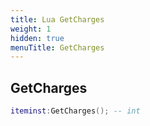 ```yaml
---
title: Lua GetCharges
weight: 1
hidden: true
menuTitle: GetCharges
---
```

## GetCharges
```lua
iteminst:GetCharges(); -- int
```